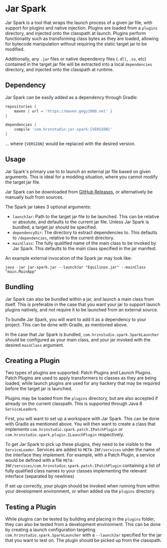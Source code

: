 
# Jar Spark
Jar Spark is a tool that wraps the launch process of a given jar file, with support for plugins and native injection.
Plugins are loaded from a `plugins` directory, and injected onto the classpath at launch. Plugins perform functionality such as transforming class bytes as they are loaded, allowing for bytecode manipulation without requiring the static target jar to be modified.

Additionally, any `.jar` files or native dependency files (`.dll`, `.so`, etc) contained in the target jar file will be extracted into a local `dependencies` directory, and injected onto the classpath at runtime.

## Dependency
Jar Spark can be easily added as a dependency through Gradle:

```groovy
repositories {
    maven { url = 'https://maven.gegy1000.net' } 
}

dependencies {
    compile 'com.hrznstudio:jar-spark:{VERSION}'
}
```
... where `{VERSION}` would be replaced with the desired version.

## Usage
Jar Spark's primary use to to launch an external jar file based on given arguments. This is ideal for a modding situation, where you cannot modify the target jar file.

Jar Spark can be downloaded from [GitHub Releases](https://github.com/gegy1000/jar-spark/releases), or alternatively be manually built from sources.

The Spark jar takes 3 optional arguments:
 - `launchJar`: Path to the target jar file to be launched. This can be relative or absolute, and defaults to the current jar file. Unless Jar Spark is bundled, a target jar should be specified.
 - `dependencyDir`: The directory to extract dependencies to. This defaults to `/dependencies`, relative to the current directory.
 - `mainClass`: The fully qualified name of the main class to be invoked by Jar Spark. This defaults to the main class specified in the jar manifest.

An example external invocation of the Spark jar may look like:
```
java -jar jar-spark.jar --launchJar "Equilinox.jar" --mainClass "main.MainApp"
```

## Bundling
Jar Spark can also be bundled within a jar, and launch a main class from itself. This is preferable in the case that you want your jar to support launch plugins natively, and not require it to be launched from an external source.

To bundle Jar Spark, you will want to add it as a dependency to your project. This can be done with Gradle, as mentioned above.

In the case that Jar Spark is bundled, `com.hrznstudio.spark.SparkLauncher` should be configured as your main class, and your jar invoked with the desired `mainClass` argument.

## Creating a Plugin
Two types of plugins are supported: Patch Plugins and Launch Plugins. Patch Plugins are used to apply transformers to classes as they are being loaded, while launch plugins are used for any hackery that may be required before the target jar is launched.

Plugins may be loaded from the `plugins` directory, but are also accepted if already on the current classpath. This is supported through Java 8 `ServiceLoader`s.

First, you will want to set up a workspace with Jar Spark. This can be done with Gradle as mentioned above. You will then want to create a class that implements `com.hrznstudio.spark.patch.IPatchPlugin` or `com.hrznstudio.spark.plugin.ILaunchPlugin` respectively.

To get Jar Spark to pick up these plugins, they need to be visible to the `ServiceLoader`. Services are added to `META-INF/services` under the name of the interface they implement. For example, with a Patch Plugin, a service would be defined with a file `META-INF/services/com.hrznstudio.spark.patch.IPatchPlugin` containing a list of fully qualified class names to your classes implementing the relevant interface (separated by newlines)

If set up correctly, your plugin should be invoked when running from within your development environment, or when added via the `plugins` directory.

## Testing a Plugin
While plugins can be tested by building and placing in the `plugins` folder, they can also be tested from a development environment. 
This can be done by creating a launch configuration targeting `com.hrznstudio.spark.SparkLauncher` with a `--launchJar` specified for the jar that you want to test on. The plugin should be picked up from the classpath.

